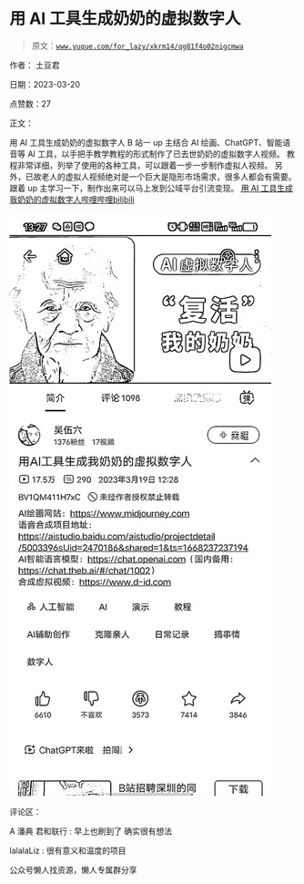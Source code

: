 # 用 AI 工具生成奶奶的虚拟数字人

> 原文：[`www.yuque.com/for_lazy/xkrm14/qg81f4o02nigcmwa`](https://www.yuque.com/for_lazy/xkrm14/qg81f4o02nigcmwa)

作者： 土豆君

日期：2023-03-20

点赞数：27

正文：

用 AI 工具生成奶奶的虚拟数字人 B 站一 up 主结合 AI 绘画、ChatGPT、智能语音等 AI 工具，以手把手教学教程的形式制作了已去世奶奶的虚拟数字人视频。 教程非常详细，列举了使用的各种工具，可以跟着一步一步制作虚拟人视频。 另外，已故老人的虚拟人视频绝对是一个巨大是隐形市场需求，很多人都会有需要。 跟着 up 主学习一下，制作出来可以马上发到公域平台引流变现。 [用 AI 工具生成我奶奶的虚拟数字人哔哩哔哩bilibili](https://b23.tv/dmYjTAO)

![](img/72cf54c618be4451555d67be69c41483.png)

评论区：

A 潘典 君和联行 : 早上也刷到了 确实很有想法

lalalaLiz : 很有意义和温度的项目

公众号懒人找资源，懒人专属群分享

